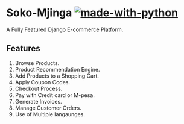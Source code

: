 # Soko-Mjinga [![made-with-python](https://img.shields.io/badge/Made%20with-Python-1f425f.svg)](https://www.python.org/) 
A Fully Featured Django  E-commerce Platform. 

## Features
1. Browse Products.
2. Product Recommendation Engine. 
3. Add Products to a Shopping Cart. 
4. Apply Coupon Codes.  
5. Checkout Process.
6. Pay with Credit card or M-pesa. 
7. Generate Invoices. 
8. Manage Customer Orders. 
9. Use of Multiple langaunges. 


